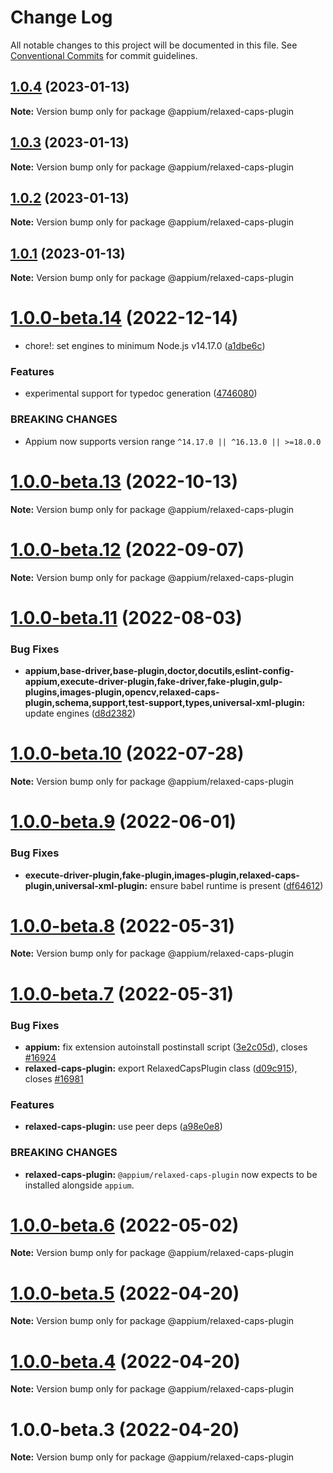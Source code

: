 # Change Log

All notable changes to this project will be documented in this file.
See [Conventional Commits](https://conventionalcommits.org) for commit guidelines.

## [1.0.4](https://github.com/appium/appium/compare/@appium/relaxed-caps-plugin@1.0.3...@appium/relaxed-caps-plugin@1.0.4) (2023-01-13)

**Note:** Version bump only for package @appium/relaxed-caps-plugin





## [1.0.3](https://github.com/appium/appium/compare/@appium/relaxed-caps-plugin@1.0.2...@appium/relaxed-caps-plugin@1.0.3) (2023-01-13)

**Note:** Version bump only for package @appium/relaxed-caps-plugin





## [1.0.2](https://github.com/appium/appium/compare/@appium/relaxed-caps-plugin@1.0.1...@appium/relaxed-caps-plugin@1.0.2) (2023-01-13)

**Note:** Version bump only for package @appium/relaxed-caps-plugin





## [1.0.1](https://github.com/appium/appium/compare/@appium/relaxed-caps-plugin@1.0.0-beta.14...@appium/relaxed-caps-plugin@1.0.1) (2023-01-13)

**Note:** Version bump only for package @appium/relaxed-caps-plugin





# [1.0.0-beta.14](https://github.com/appium/appium/compare/@appium/relaxed-caps-plugin@1.0.0-beta.13...@appium/relaxed-caps-plugin@1.0.0-beta.14) (2022-12-14)

- chore!: set engines to minimum Node.js v14.17.0 ([a1dbe6c](https://github.com/appium/appium/commit/a1dbe6c43efe76604943a607d402f4c8b864d652))

### Features

- experimental support for typedoc generation ([4746080](https://github.com/appium/appium/commit/4746080e54ed8bb494cbc7c6ce83db503bf6bb52))

### BREAKING CHANGES

- Appium now supports version range `^14.17.0 || ^16.13.0 || >=18.0.0`

# [1.0.0-beta.13](https://github.com/appium/appium/compare/@appium/relaxed-caps-plugin@1.0.0-beta.12...@appium/relaxed-caps-plugin@1.0.0-beta.13) (2022-10-13)

**Note:** Version bump only for package @appium/relaxed-caps-plugin

# [1.0.0-beta.12](https://github.com/appium/appium/compare/@appium/relaxed-caps-plugin@1.0.0-beta.11...@appium/relaxed-caps-plugin@1.0.0-beta.12) (2022-09-07)

**Note:** Version bump only for package @appium/relaxed-caps-plugin

# [1.0.0-beta.11](https://github.com/appium/appium/compare/@appium/relaxed-caps-plugin@1.0.0-beta.10...@appium/relaxed-caps-plugin@1.0.0-beta.11) (2022-08-03)

### Bug Fixes

- **appium,base-driver,base-plugin,doctor,docutils,eslint-config-appium,execute-driver-plugin,fake-driver,fake-plugin,gulp-plugins,images-plugin,opencv,relaxed-caps-plugin,schema,support,test-support,types,universal-xml-plugin:** update engines ([d8d2382](https://github.com/appium/appium/commit/d8d2382327ba7b7db8a4d1cad987c0e60184c92d))

# [1.0.0-beta.10](https://github.com/appium/appium/compare/@appium/relaxed-caps-plugin@1.0.0-beta.9...@appium/relaxed-caps-plugin@1.0.0-beta.10) (2022-07-28)

**Note:** Version bump only for package @appium/relaxed-caps-plugin

# [1.0.0-beta.9](https://github.com/appium/appium/compare/@appium/relaxed-caps-plugin@1.0.0-beta.8...@appium/relaxed-caps-plugin@1.0.0-beta.9) (2022-06-01)

### Bug Fixes

- **execute-driver-plugin,fake-plugin,images-plugin,relaxed-caps-plugin,universal-xml-plugin:** ensure babel runtime is present ([df64612](https://github.com/appium/appium/commit/df64612d98c35fd64219816269f83f628e538fe2))

# [1.0.0-beta.8](https://github.com/appium/appium/compare/@appium/relaxed-caps-plugin@1.0.0-beta.7...@appium/relaxed-caps-plugin@1.0.0-beta.8) (2022-05-31)

**Note:** Version bump only for package @appium/relaxed-caps-plugin

# [1.0.0-beta.7](https://github.com/appium/appium/compare/@appium/relaxed-caps-plugin@1.0.0-beta.6...@appium/relaxed-caps-plugin@1.0.0-beta.7) (2022-05-31)

### Bug Fixes

- **appium:** fix extension autoinstall postinstall script ([3e2c05d](https://github.com/appium/appium/commit/3e2c05d8a290072484afde34fe5fd968618f6359)), closes [#16924](https://github.com/appium/appium/issues/16924)
- **relaxed-caps-plugin:** export RelaxedCapsPlugin class ([d09c915](https://github.com/appium/appium/commit/d09c915dadef0e30e9282ae8f1e0ee7fc01963c0)), closes [#16981](https://github.com/appium/appium/issues/16981)

### Features

- **relaxed-caps-plugin:** use peer deps ([a98e0e8](https://github.com/appium/appium/commit/a98e0e8201d5a1e4c4d21ee3e834646338117dde))

### BREAKING CHANGES

- **relaxed-caps-plugin:** `@appium/relaxed-caps-plugin` now expects to be installed alongside `appium`.

# [1.0.0-beta.6](https://github.com/appium/appium/compare/@appium/relaxed-caps-plugin@1.0.0-beta.5...@appium/relaxed-caps-plugin@1.0.0-beta.6) (2022-05-02)

**Note:** Version bump only for package @appium/relaxed-caps-plugin

# [1.0.0-beta.5](https://github.com/appium/appium/compare/@appium/relaxed-caps-plugin@1.0.0-beta.4...@appium/relaxed-caps-plugin@1.0.0-beta.5) (2022-04-20)

**Note:** Version bump only for package @appium/relaxed-caps-plugin

# [1.0.0-beta.4](https://github.com/appium/appium/compare/@appium/relaxed-caps-plugin@1.0.0-beta.3...@appium/relaxed-caps-plugin@1.0.0-beta.4) (2022-04-20)

**Note:** Version bump only for package @appium/relaxed-caps-plugin

# 1.0.0-beta.3 (2022-04-20)

**Note:** Version bump only for package @appium/relaxed-caps-plugin
